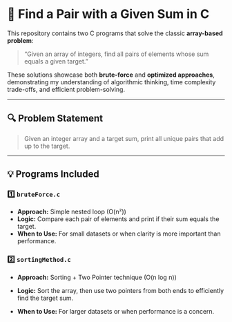 # 🎯 Find a Pair with a Given Sum in C

This repository contains two C programs that solve the classic **array-based problem**:  
> “Given an array of integers, find all pairs of elements whose sum equals a given target.”

These solutions showcase both **brute-force** and **optimized approaches**, demonstrating my understanding of algorithmic thinking, time complexity trade-offs, and efficient problem-solving.

---
## 🔍 Problem Statement

> Given an integer array and a target sum, print all unique pairs that add up to the target.

---

## 💡 Programs Included

### 1️⃣ `bruteForce.c`

- **Approach:** Simple nested loop (O(n²))
- **Logic:** Compare each pair of elements and print if their sum equals the target.
- **When to Use:** For small datasets or when clarity is more important than performance.


### 2️⃣ `sortingMethod.c`

- **Approach:** Sorting + Two Pointer technique (O(n log n))

- **Logic:** Sort the array, then use two pointers from both ends to efficiently find the target sum.

- **When to Use:** For larger datasets or when performance is a concern.